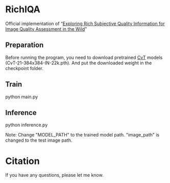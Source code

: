 # RichIQA

Official implementation of “[Exploring Rich Subjective Quality Information for Image Quality Assessment in the Wild](https://arxiv.org/pdf/2409.05540)”

## Preparation

Before running the program, you need to download pretrained
[CvT](https://onedrive.live.com/?authkey=%21AMXesxbtKwsdryE&id=56B9F9C97F261712%2115004&cid=56B9F9C97F261712)
 models (CvT-21-384x384-IN-22k.pth). And put the downloaded weight in the checkpoint folder.

## Train
python main.py


## Inference
python inference.py

Note: Change "MODEL_PATH" to the trained model path. "image_path" is changed to the test image path.
# Citation
If you have any questions, please let me know.
